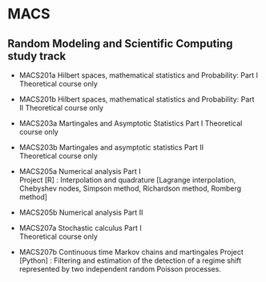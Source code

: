 # MACS
## Random Modeling and Scientific Computing study track 

- MACS201a	Hilbert spaces, mathematical statistics and Probability: Part I	
Theoretical course only

- MACS201b	Hilbert spaces, mathematical statistics and Probability: Part II
Theoretical course only		

- MACS203a	Martingales and Asymptotic Statistics Part I
Theoretical course only							

- MACS203b	Martingales and asymptotic statistics Part II	
Theoretical course only				

- MACS205a	Numerical analysis Part I		
Project [R] : Interpolation and quadrature [Lagrange interpolation, Chebyshev nodes, Simpson method, Richardson method, Romberg method]			

- MACS205b	Numerical analysis Part II				

- MACS207a	Stochastic calculus Part I		
Theoretical course only

- MACS207b	Continuous time Markov chains and martingales
Project [Python] : Filtering and estimation of the detection of a regime shift represented by two independent random Poisson processes.
